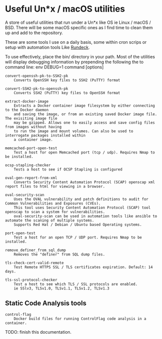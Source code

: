 # Useful Un*x / macOS utilities

A store of useful utilities that run under a Un*x like OS ie Linux / macOS / BSD.
There will be some macOS specific ones as I find time to clean them up and add to the repository.

These are some tools I use on a daily basis, some within cron scrips or setup with automation tools Like [Rundeck](https://rundeck.org).

To use effectively, place the bin/ directory in your path.
Most of the utilities will display debugging information by prepending the following the to command line:
	env DEBUG=1 command [options]

	convert-openssh-pk-to-SSH2-pk
		Converts OpenSSH key files to SSH2 (PuTTY) format
	
	convert-SSH2-pk-to-openssh-pk
		Converts SSH2 (PuTTY) key files to OpenSSH format
	
	extract-docker-image
		Extracts a Docker container image filesystem by either connecting to the Docker daemon
		and saving the image, or from an existing saved Docker image file. The exisiting image file
		may be gzipped. Allows one to easily access and save config files from images without having
		to run the image and mount volumes. Can also be used to interrogate packages installed within
		a container image.
	
	memcached-port-open-test
		Test a host for open Memcached port (tcp / udp). Requires Nmap to be installed.
	
	ocsp-stapling-checker
		Tests a host to see if OCSP Stapling is configured
	
	oval-gen-report-from-xml
		Converts Security Content Automation Protocol (SCAP) openscap xml report files to html for viewing in a browser.
	
	oval-security-scan
		Uses the OVAL vulnerability and patch definitions to audit for Common Vulnerabilities and Exposures (CVEs).
		This tool uses Security Content Automation Protocol (SCAP) tool openscap to scan a system for vulnerabilities.
		oval-security-scan can be used in automation tools like ansible to automate the scaning of multiple systems.
		Supports Red Hat / Debian / Ubuntu based Operating systems.
	
	port-open-test
		Test a host for an open TCP / UDP port. Requires Nmap to be installed.
	
	remove_definer_from_sql_dump
		Removes the "definer" from SQL dump files.
	
	tls-check-cert-valid-remote
		Test Remote HTTPS SSL / TLS certificates expiration. Default: 14 days.
	
	tls-ssl-protocol-checker
		Test a host to see which TLS / SSL protocols are enabled.
		ie SSlv3, TLSv1.0, TLSv1.1, TLSv1.2, TLSv1.3

## Static Code Analysis tools

	control-flag
		Docker build files for running ControlFlag code analysis in a container.


TODO: finish this documentation.